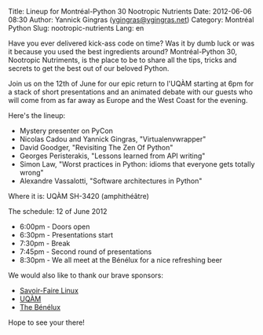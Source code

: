 Title: Lineup for Montréal-Python 30 Nootropic Nutrients
Date: 2012-06-06 08:30
Author: Yannick Gingras (ygingras@ygingras.net)
Category: Montréal Python
Slug: nootropic-nutrients
Lang: en

<!--:en-->

Have you ever delivered kick-ass code on time? Was it by dumb luck or
was it because you used the best ingredients around? Montréal-Python 30,
Nootropic Nutriments, is the place to be to share all the tips, tricks
and secrets to get the best out of our beloved Python.

Join us on the 12th of June for our epic return to l'UQÀM starting at
6pm for a stack of short presentations and an animated debate with our
guests who will come from as far away as Europe and the West Coast for
the evening.

Here's the lineup:

-   Mystery presenter on PyCon
-   Nicolas Cadou and Yannick Gingras, "Virtualenvwrapper"
-   David Goodger, "Revisiting The Zen Of Python"
-   Georges Peristerakis, "Lessons learned from API writing"
-   Simon Law, "Worst practices in Python: idioms that everyone gets
    totally wrong"
-   Alexandre Vassalotti, "Software architectures in Python"

Where it is: UQÀM SH-3420 (amphithéâtre)

The schedule: 12 of June 2012

-   6:00pm - Doors open
-   6:30pm - Presentations start
-   7:30pm - Break
-   7:45pm - Second round of presentations
-   8:30pm - We all meet at the Bénélux for a nice refreshing beer

We would also like to thank our brave sponsors:

-   [Savoir-Faire Linux][]
-   [UQÀM][]
-   [The Bénélux][]

Hope to see your there!

  [Savoir-Faire Linux]: http://savoirfairelinux.com
  [UQÀM]: http://uqam.ca
  [The Bénélux]: http://www.brasseriebenelux.com/
